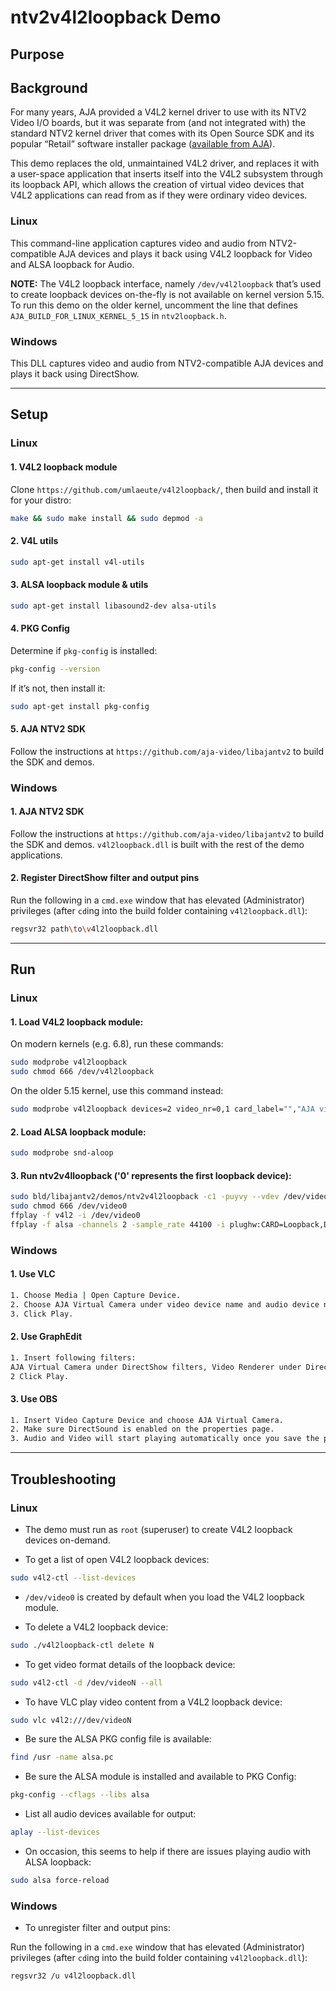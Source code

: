 # ntv2v4l2loopback Demo

## Purpose

## Background
For many years, AJA provided a V4L2 kernel driver to use with its NTV2 Video I/O boards, but it was
separate from (and not integrated with) the standard NTV2 kernel driver that comes with its Open Source
SDK and its popular “Retail” software installer package ([available from AJA](https://www.aja.com/)).

This demo replaces the old, unmaintained V4L2 driver, and replaces it with a user-space application
that inserts itself into the V4L2 subsystem through its loopback API, which allows the creation of
virtual video devices that V4L2 applications can read from as if they were ordinary video devices.

### Linux
This command-line application captures video and audio from NTV2-compatible AJA devices
and plays it back using V4L2 loopback for Video and ALSA loopback for Audio.

**NOTE:** The V4L2 loopback interface, namely `/dev/v4l2loopback` that’s used to create loopback devices
on-the-fly is not available on kernel version 5.15. To run this demo on the older kernel, uncomment the
line that defines `AJA_BUILD_FOR_LINUX_KERNEL_5_15` in `ntv2loopback.h`.

### Windows
This DLL captures video and audio from NTV2-compatible AJA devices and plays it back using DirectShow.

---
## Setup

### Linux

#### 1. V4L2 loopback module
Clone `https://github.com/umlaeute/v4l2loopback/`, then build and install it for your distro:

```bash
make && sudo make install && sudo depmod -a
```

#### 2. V4L utils

```bash
sudo apt-get install v4l-utils
```

#### 3. ALSA loopback module & utils

```bash
sudo apt-get install libasound2-dev alsa-utils
```

#### 4. PKG Config
Determine if `pkg-config` is installed:

```bash
pkg-config --version
```

If it’s not, then install it:

```bash
sudo apt-get install pkg-config
```

#### 5. AJA NTV2 SDK
Follow the instructions at `https://github.com/aja-video/libajantv2` to build the SDK and demos.


### Windows

#### 1. AJA NTV2 SDK
Follow the instructions at `https://github.com/aja-video/libajantv2` to build the SDK and demos.
`v4l2loopback.dll` is built with the rest of the demo applications.

#### 2. Register DirectShow filter and output pins
Run the following in a `cmd.exe` window that has elevated (Administrator) privileges
(after `cd`ing into the build folder containing `v4l2loopback.dll`):

```bash
regsvr32 path\to\v4l2loopback.dll
```

----
## Run

### Linux

#### 1. Load V4L2 loopback module:

On modern kernels (e.g. 6.8), run these commands:

   ```bash
   sudo modprobe v4l2loopback
   sudo chmod 666 /dev/v4l2loopback
   ```

On the older 5.15 kernel, use this command instead:

   ```bash
   sudo modprobe v4l2loopback devices=2 video_nr=0,1 card_label="","AJA virtual webcam device 1"
   ```

#### 2. Load ALSA loopback module:

   ```bash
   sudo modprobe snd-aloop
   ```

#### 3. Run ntv2v4lloopback ('0' represents the first loopback device):

   ```bash
   sudo bld/libajantv2/demos/ntv2v4l2loopback -c1 -puyvy --vdev /dev/video0 -u "hw:Loopback,0,0" --adev 1
   sudo chmod 666 /dev/video0
   ffplay -f v4l2 -i /dev/video0
   ffplay -f alsa -channels 2 -sample_rate 44100 -i plughw:CARD=Loopback,DEV=1
   ```


### Windows

#### 1. Use VLC

```bash
1. Choose Media | Open Capture Device.
2. Choose AJA Virtual Camera under video device name and audio device name.
3. Click Play.
```

#### 2. Use GraphEdit

```bash
1. Insert following filters:
AJA Virtual Camera under DirectShow filters, Video Renderer under DirectShow filters and Internal Speakers under Audio Renderers.
2 Click Play.
```

#### 3. Use OBS

```bash
1. Insert Video Capture Device and choose AJA Virtual Camera.
2. Make sure DirectSound is enabled on the properties page.
3. Audio and Video will start playing automatically once you save the properties.
```

----
## Troubleshooting

### Linux

* The demo must run as `root` (superuser) to create V4L2 loopback devices on-demand.

* To get a list of open V4L2 loopback devices:

```bash
sudo v4l2-ctl --list-devices
```

* `/dev/video0` is created by default when you load the V4L2 loopback module.

* To delete a V4L2 loopback device:

```bash
sudo ./v4l2loopback-ctl delete N
```

* To get video format details of the loopback device:

```bash
sudo v4l2-ctl -d /dev/videoN --all
```

* To have VLC play video content from a V4L2 loopback device:

```bash
sudo vlc v4l2:///dev/videoN
```

* Be sure the ALSA PKG config file is available:

```bash
find /usr -name alsa.pc
```

* Be sure the ALSA module is installed and available to PKG Config:

```bash
pkg-config --cflags --libs alsa
```

* List all audio devices available for output:

```bash
aplay --list-devices
```

* On occasion, this seems to help if there are issues playing audio with ALSA loopback:

```bash
sudo alsa force-reload
```

### Windows

* To unregister filter and output pins:

Run the following in a `cmd.exe` window that has elevated (Administrator) privileges
(after `cd`ing into the build folder containing `v4l2loopback.dll`):

```bash
regsvr32 /u v4l2loopback.dll
```
